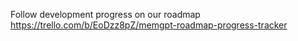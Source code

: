 Follow development progress on our roadmap
https://trello.com/b/EoDzz8pZ/memgpt-roadmap-progress-tracker